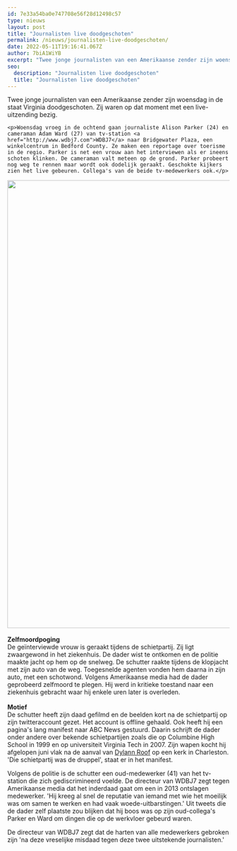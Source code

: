 ```yaml
---
id: 7e33a54ba0e747708e56f28d12498c57
type: nieuws
layout: post
title: "Journalisten live doodgeschoten"
permalink: /nieuws/journalisten-live-doodgeschoten/
date: 2022-05-11T19:16:41.067Z
author: 7biA1WiYB
excerpt: "Twee jonge journalisten van een Amerikaanse zender zijn woensdag in de staat Virginia doodgeschoten. Zij waren op dat moment met een live-uitzending bezig.  "
seo:
  description: "Journalisten live doodgeschoten"
  title: "Journalisten live doodgeschoten"
---
```

Twee jonge journalisten van een Amerikaanse zender zijn woensdag in de staat Virginia doodgeschoten. Zij waren op dat moment met een live-uitzending bezig.  

    <p>Woensdag vroeg in de ochtend gaan journaliste Alison Parker (24) en cameraman Adam Ward (27) van tv-station <a href="http://www.wdbj7.com">WDBJ7</a> naar Bridgewater Plaza, een winkelcentrum in Bedford County. Ze maken een reportage over toerisme in de regio. Parker is net een vrouw aan het interviewen als er ineens schoten klinken. De cameraman valt meteen op de grond. Parker probeert nog weg te rennen maar wordt ook dodelijk geraakt. Geschokte kijkers zien het live gebeuren. Collega's van de beide tv-medewerkers ook.</p>
<p><div class="media media-element-container media-default"><div id="file-6406" class="file file-image file-image-jpeg">

        
  
  <div class="content">
    <img title="Parker en Ward waren een vast duo tijdens hun werk  Foto AFP" height="1013" width="1800" class="media-element file-default" src="https://7dagen.netlify.app/sites/default/files/ANP-33891661_1.jpg" alt="">  </div>

  
</div>
</div><br><strong>Zelfmoordpoging</strong><br>De geïnterviewde vrouw is geraakt tijdens de schietpartij. Zij ligt zwaargewond in het ziekenhuis. De dader wist te ontkomen en de politie maakte jacht op hem op de snelweg. De schutter raakte tijdens de klopjacht met zijn auto van de weg. Toegesnelde agenten vonden hem daarna in zijn auto, met een schotwond. Volgens Amerikaanse media had de dader geprobeerd zelfmoord te plegen. Hij werd in kritieke toestand naar een ziekenhuis gebracht waar hij enkele uren later is overleden. <br><br><strong>Motief</strong><br>De schutter heeft zijn daad gefilmd en de beelden kort na de schietpartij op zijn twitteraccount gezet. Het account is offline gehaald. Ook heeft hij een pagina's lang manifest naar ABC News gestuurd. Daarin schrijft de dader onder andere over bekende schietpartijen zoals die op Columbine High School in 1999 en op universiteit Virginia Tech in 2007. Zijn wapen kocht hij afgelopen juni vlak na de aanval van <a href="https://7dagen.netlify.app/nieuws/dit-weten-we-van-de-amerikaanse-schutter-21">Dylann Roof</a> op een kerk in Charleston. 'Die schietpartij was de druppel', staat er in het manifest.
<p>Volgens de politie is de schutter een oud-medewerker (41) van het tv-station die zich gediscrimineerd voelde. De directeur van WDBJ7 zegt tegen Amerikaanse media dat het inderdaad gaat om een in 2013 ontslagen medewerker. 'Hij kreeg al snel de reputatie van iemand met wie het moeilijk was om samen te werken en had vaak woede-uitbarstingen.' Uit tweets die de dader zelf plaatste zou blijken dat hij boos was op zijn oud-collega's Parker en Ward om dingen die op de werkvloer gebeurd waren.</p>
<p>De directeur van WDBJ7 zegt dat de harten van alle medewerkers gebroken zijn 'na deze vreselijke misdaad tegen deze twee uitstekende journalisten.'</p>  
